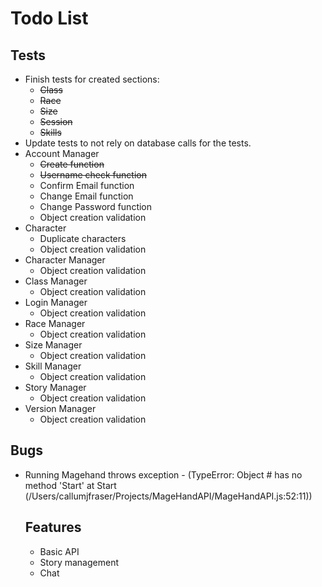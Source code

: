 Todo List
======

Tests
------

* Finish tests for created sections:
	* ~~Class~~
	* ~~Race~~
	* ~~Size~~
	* ~~Session~~
	* ~~Skills~~
* Update tests to not rely on database calls for the tests.
* Account Manager
	* ~~Create function~~
	* ~~Username check function~~
	* Confirm Email function
	* Change Email function
	* Change Password function
	* Object creation validation
* Character
	* Duplicate characters
	* Object creation validation
* Character Manager
	* Object creation validation
* Class Manager
	* Object creation validation
* Login Manager
	* Object creation validation
* Race Manager
	* Object creation validation
* Size Manager
	* Object creation validation
* Skill Manager
	* Object creation validation
* Story Manager
	* Object creation validation
* Version Manager
	* Object creation validation

Bugs
------

* Running Magehand throws exception - (TypeError: Object #<Object> has no method 'Start' at Start (/Users/callumjfraser/Projects/MageHandAPI/MageHandAPI.js:52:11))

Features
------

* Basic API
* Story management
* Chat
